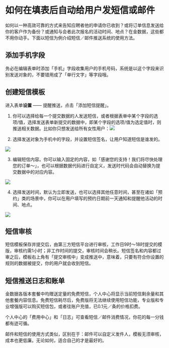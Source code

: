 # 如何在填表后自动给用户发短信或邮件

如何以一种高效可靠的方式来告知应聘者他的申请你已收到？或将订单信息发送给你的客户作为备份？或通知与会者此次报名的活动时间、地点？在金数据，这些都不用你动手。下面以短信为例介绍短信／邮件推送系统的使用方法。

## 添加手机字段

务必在编辑表单时添加「手机」字段收集用户的手机号码，系统是以这个字段来识别发送对象的，不要错用成了「单行文字」等字段哦。

## 创建短信模板

进入表单**设置** —— 提醒推送，点击「添加短信提醒」。

1. 你可以选择给每一个提交数据的人发送短信，或者根据表单中某个字段的选项\/值，选择发送表单新提交的数据中，即某个字段的选项\/值为选定值时，则推送相关数据。比如你只想发送给所有女性用户：![](https://dn-shimo-image.qbox.me/vvF0RzFQS6obfPpy/%E6%95%B0%E6%8D%AE.png!thumbnail)

2. 选择发送对象为手机中的字段，并设置短信签名，让用户知道短信是谁发的。

![](https://dn-shimo-image.qbox.me/xAK7QnPblLINyEQQ/%E6%89%8B%E6%9C%BA%E5%92%8C%E7%AD%BE%E5%90%8D.png!thumbnail)

3. 编辑短信内容。你可以输入固定的内容，如「感谢您的支持！我们将尽快处理您的订单～」，也可以根据数据代码进行自定义，发送时代码会自动替换为提交数据中的对应内容。

![](https://dn-shimo-image.qbox.me/IMVAWf9oTfU3QpXP/%E6%8F%92%E5%85%A5%E5%AD%97%E6%AE%B5.png!thumbnail)

4. 选择发送时间，默认为立即发送，也可以选择其他任意时间，甚至在诸如「预约」类的场景中，你可以在用户填写的预约日期前一天通知和提醒他活动的时间、地点。

![](https://dn-shimo-image.qbox.me/tDQFjwlUwYMZfVOS/%E4%BD%95%E6%97%B6%E5%8F%91%E9%80%81.png!thumbnail)

## 短信审核

短信模板保存并提交后，由第三方短信平台进行审核，工作日9时～18时提交的模版，审核约需1小时；非工作时间的提交，审核时间会稍长。短信签名和内容都过审之后，模板右上角有「提交审核中」变成推送中，意味着，只要有符合你设置的规则的数据被提交，你的用户就会收到短信。

## 短信推送日志和账单

金数据各版本套餐中均赠送定量的免费短信，个人中心将显示当前短信剩余量和其他套餐内容信息。免费短信耗尽后，免费版将无法继续使用短信功能，专业版和专业增强版可以购买短信包，或者往账户充值，已0.1元／条的价格扣费。

个人中心的「费用中心」和「日志」可查看短信／邮件消费情况，你花的每一分钱都有迹可循。

邮件和短信的使用方式类似，区别在于：邮件可以自定义发件人，模板无须审核，成本也更低廉。无论如何，适合自己的才是最好的。

